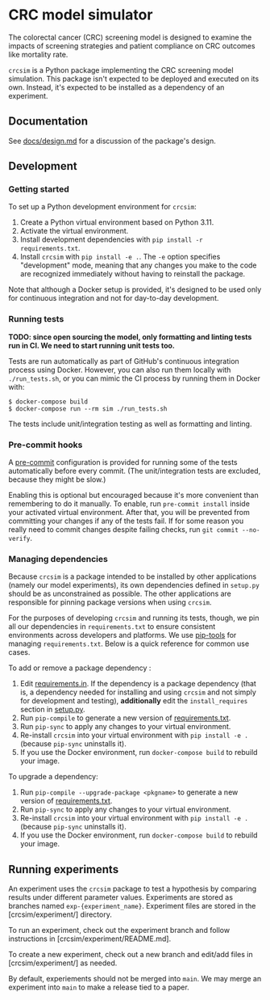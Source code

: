 # CRC model simulator

The colorectal cancer (CRC) screening model is designed to examine the impacts of screening strategies and patient compliance on CRC outcomes like mortality rate.

`crcsim` is a Python package implementing the CRC screening model simulation. This package isn't expected to be deployed and executed on its own. Instead, it's expected to be installed as a dependency of an experiment.

## Documentation

See [docs/design.md](./docs/design.md) for a discussion of the package's design.

## Development

### Getting started

To set up a Python development environment for `crcsim`:

1. Create a Python virtual environment based on Python 3.11.
1. Activate the virtual environment.
1. Install development dependencies with `pip install -r requirements.txt`.
1. Install `crcsim` with `pip install -e .`. The `-e` option specifies "development" mode, meaning that any changes you make to the code are recognized immediately without having to reinstall the package.

Note that although a Docker setup is provided, it's designed to be used only for continuous integration and not for day-to-day development.

### Running tests

**TODO: since open sourcing the model, only formatting and linting tests run in CI. We need to start running unit tests too.**

Tests are run automatically as part of GitHub's continuous integration process using Docker. However, you can also run them locally with `./run_tests.sh`, or you can mimic the CI process by running them in Docker with:

 ```
$ docker-compose build
$ docker-compose run --rm sim ./run_tests.sh
 ```

The tests include unit/integration testing as well as formatting and linting.

### Pre-commit hooks

A [pre-commit](https://pre-commit.com) configuration is provided for running some of the tests automatically before every commit. (The unit/integration tests are excluded, because they might be slow.)

Enabling this is optional but encouraged because it's more convenient than remembering to do it manually. To enable, run `pre-commit install` inside your activated virtual environment. After that, you will be prevented from committing your changes if any of the tests fail. If for some reason you really need to commit changes despite failing checks, run `git commit --no-verify`.

### Managing dependencies

Because `crcsim` is a package intended to be installed by other applications (namely our model experiments), its own dependencies defined in `setup.py` should be as unconstrained as possible. The other applications are responsible for pinning package versions when using `crcsim`.

For the purposes of developing `crcsim` and running its tests, though, we pin all our dependencies in `requirements.txt` to ensure consistent environments across developers and platforms. We use [pip-tools](https://github.com/jazzband/pip-tools) for managing `requirements.txt`. Below is a quick reference for common use cases.

To add or remove a package dependency :

1. Edit [requirements.in](./requirements.in). If the dependency is a package dependency (that is, a dependency needed for installing and using `crcsim` and not simply for development and testing), **additionally** edit the `install_requires` section in [setup.py](./setup.py).
1. Run `pip-compile` to generate a new version of [requirements.txt](./requirements.txt).
1. Run `pip-sync` to apply any changes to your virtual environment.
1. Re-install `crcsim` into your virtual environment with `pip install -e .` (because `pip-sync` uninstalls it).
1. If you use the Docker environment, run `docker-compose build` to rebuild your image.

To upgrade a dependency:

1. Run `pip-compile --upgrade-package <pkgname>` to generate a new version of [requirements.txt](./requirements.txt).
1. Run `pip-sync` to apply any changes to your virtual environment.
1. Re-install `crcsim` into your virtual environment with `pip install -e .` (because `pip-sync` uninstalls it).
1. If you use the Docker environment, run `docker-compose build` to rebuild your image.

## Running experiments

An experiment uses the `crcsim` package to test a hypothesis by comparing results under different parameter values. Experiments are stored as branches named `exp-{experiment_name}`. Experiment files are stored in the [crcsim/experiment/] directory.

To run an experiment, check out the experiment branch and follow instructions in [crcsim/experiment/README.md]. 

To create a new experiment, check out a new branch and edit/add files in [crcsim/experiment/] as needed.

By default, experiements should not be merged into `main`. We may merge an experiment into `main` to make a release tied to a paper.
